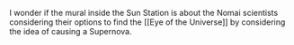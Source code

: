 I wonder if the mural inside the Sun Station is about the Nomai scientists considering their options to find the [[Eye of the Universe]] by considering the idea of causing a Supernova.